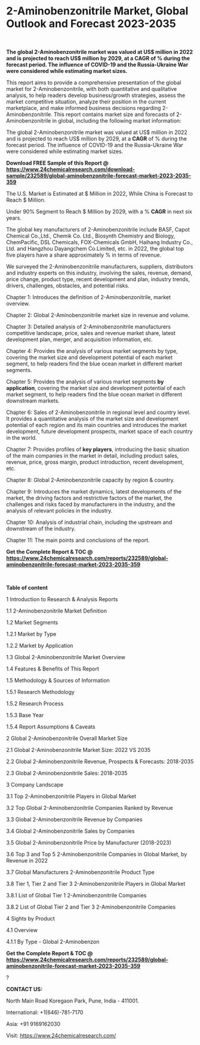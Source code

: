 <h1>2-Aminobenzonitrile Market, Global Outlook and Forecast 2023-2035</h1><br/><p><strong>The global 2-Aminobenzonitrile market was valued at US$ million in 2022 and is projected to reach US$ million by 2029, at a <strong>CAGR</strong> of % during the forecast period. The influence of COVID-19 and the Russia-Ukraine War were considered while estimating market sizes.</strong></p>
 
 
 
 <p>This report aims to provide a comprehensive presentation of the global market for 2-Aminobenzonitrile, with both quantitative and qualitative analysis, to help readers develop business/growth strategies, assess the market competitive situation, analyze their position in the current marketplace, and make informed business decisions regarding 2-Aminobenzonitrile. This report contains market size and forecasts of 2-Aminobenzonitrile in global, including the following market information:</p>
 
 
 
 <p>The global 2-Aminobenzonitrile market was valued at US$ million in 2022 and is projected to reach US$ million by 2029, at a <strong>CAGR</strong> of % during the forecast period. The influence of COVID-19 and the Russia-Ukraine War were considered while estimating market sizes.</p>
 
 
 
 <div><b>Download FREE Sample of this Report @ <a href="https://www.24chemicalresearch.com/download-sample/232589/global-aminobenzonitrile-forecast-market-2023-2035-359">https://www.24chemicalresearch.com/download-sample/232589/global-aminobenzonitrile-forecast-market-2023-2035-359</a></b></div>
 
 
 
 <p>The U.S. Market is Estimated at $ Million in 2022, While China is Forecast to Reach $ Million.</p>
 
 
 
 <p>Under 90% Segment to Reach $ Million by 2029, with a % <strong>CAGR</strong> in next six years.</p>
 
 
 
 <p>The global key manufacturers of 2-Aminobenzonitrile include BASF, Capot Chemical Co.,Ltd., Chemik Co. Ltd., Biosynth Chemistry and Biology, ChemPacific, DSL Chemicals, FOX-Chemicals GmbH, Haihang Industry Co., Ltd. and Hangzhou Dayangchem Co.Limited, etc. in 2022, the global top five players have a share approximately % in terms of revenue.</p>
 
 
 
 <p>We surveyed the 2-Aminobenzonitrile manufacturers, suppliers, distributors and industry experts on this industry, involving the sales, revenue, demand, price change, product type, recent development and plan, industry trends, drivers, challenges, obstacles, and potential risks.</p>
 
 
 
 <p>Chapter 1: Introduces the definition of 2-Aminobenzonitrile, market overview.</p>
 
 
 
 <p>Chapter 2: Global 2-Aminobenzonitrile market size in revenue and volume.</p>
 
 
 
 <p>Chapter 3: Detailed analysis of 2-Aminobenzonitrile manufacturers competitive landscape, price, sales and revenue market share, latest development plan, merger, and acquisition information, etc.</p>
 
 
 
 <p>Chapter 4: Provides the analysis of various market segments by type, covering the market size and development potential of each market segment, to help readers find the blue ocean market in different market segments.</p>
 
 
 
 <p>Chapter 5: Provides the analysis of various market segments <strong>by application</strong>, covering the market size and development potential of each market segment, to help readers find the blue ocean market in different downstream markets.</p>
 
 
 
 <p>Chapter 6: Sales of 2-Aminobenzonitrile in regional level and country level. It provides a quantitative analysis of the market size and development potential of each region and its main countries and introduces the market development, future development prospects, market space of each country in the world.</p>
 
 
 
 <p>Chapter 7: Provides profiles of <strong>key players</strong>, introducing the basic situation of the main companies in the market in detail, including product sales, revenue, price, gross margin, product introduction, recent development, etc.</p>
 
 
 
 <p>Chapter 8: Global 2-Aminobenzonitrile capacity by region & country.</p>
 
 
 
 <p>Chapter 9: Introduces the market dynamics, latest developments of the market, the driving factors and restrictive factors of the market, the challenges and risks faced by manufacturers in the industry, and the analysis of relevant policies in the industry.</p>
 
 
 
 <p>Chapter 10: Analysis of industrial chain, including the upstream and downstream of the industry.</p>
 
 
 
 <p>Chapter 11: The main points and conclusions of the report.</p>
 
 
 
 <div><b>Get the Complete Report & TOC @ <a href="https://www.24chemicalresearch.com/reports/232589/global-aminobenzonitrile-forecast-market-2023-2035-359">https://www.24chemicalresearch.com/reports/232589/global-aminobenzonitrile-forecast-market-2023-2035-359</a></b></div>
 
 
 
 <p><br />
 
 <b>Table of content</b></p>
 
 
 
 <p>1 Introduction to Research & Analysis Reports<br />
 
 1.1 2-Aminobenzonitrile Market Definition<br />
 
 1.2 Market Segments<br />
 
 1.2.1 Market by Type<br />
 
 1.2.2 Market by Application<br />
 
 1.3 Global 2-Aminobenzonitrile Market Overview<br />
 
 1.4 Features & Benefits of This Report<br />
 
 1.5 Methodology & Sources of Information<br />
 
 1.5.1 Research Methodology<br />
 
 1.5.2 Research Process<br />
 
 1.5.3 Base Year<br />
 
 1.5.4 Report Assumptions & Caveats<br />
 
 2 Global 2-Aminobenzonitrile Overall Market Size<br />
 
 2.1 Global 2-Aminobenzonitrile Market Size: 2022 VS 2035<br />
 
 2.2 Global 2-Aminobenzonitrile Revenue, Prospects & Forecasts: 2018-2035<br />
 
 2.3 Global 2-Aminobenzonitrile Sales: 2018-2035<br />
 
 3 Company Landscape<br />
 
 3.1 Top 2-Aminobenzonitrile Players in Global Market<br />
 
 3.2 Top Global 2-Aminobenzonitrile Companies Ranked by Revenue<br />
 
 3.3 Global 2-Aminobenzonitrile Revenue by Companies<br />
 
 3.4 Global 2-Aminobenzonitrile Sales by Companies<br />
 
 3.5 Global 2-Aminobenzonitrile Price by Manufacturer (2018-2023)<br />
 
 3.6 Top 3 and Top 5 2-Aminobenzonitrile Companies in Global Market, by Revenue in 2022<br />
 
 3.7 Global Manufacturers 2-Aminobenzonitrile Product Type<br />
 
 3.8 Tier 1, Tier 2 and Tier 3 2-Aminobenzonitrile Players in Global Market<br />
 
 3.8.1 List of Global Tier 1 2-Aminobenzonitrile Companies<br />
 
 3.8.2 List of Global Tier 2 and Tier 3 2-Aminobenzonitrile Companies<br />
 
 4 Sights by Product<br />
 
 4.1 Overview<br />
 
 4.1.1 By Type - Global 2-Aminobenzon</p>
 
 
 
 <div><b>Get the Complete Report & TOC @ <a href="https://www.24chemicalresearch.com/reports/232589/global-aminobenzonitrile-forecast-market-2023-2035-359">https://www.24chemicalresearch.com/reports/232589/global-aminobenzonitrile-forecast-market-2023-2035-359</a></b></div>
 
 
 
 <p>? </p>
 
 
 
 <p><b>CONTACT US:</b><br />
 
 North Main Road Koregaon Park, Pune, India - 411001.<br />
 
 International: +1(646)-781-7170<br />
 
 Asia: +91 9169162030<br />
 
 Visit: <a href="https://www.24chemicalresearch.com/">https://www.24chemicalresearch.com/</a></p>